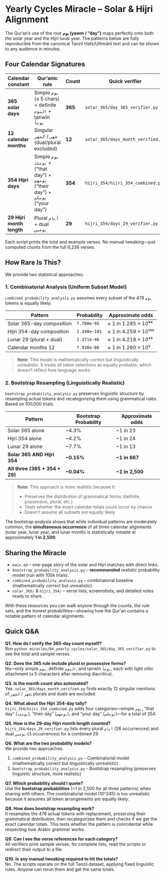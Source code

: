 # Yearly Cycles Miracle – Solar & Hijri Alignment

The Qur’an’s use of the root **يوم (yawm / “day”)** maps perfectly onto both the solar year
and the Hijri lunar year. The patterns below are fully reproducible from the canonical
Tanzil Ḥafṣ/Uthmānī text and can be shown to any audience in minutes.

## Four Calendar Signatures

| Calendar constant         | Qur’anic rule                                                                      | Count   | Quick verifier                     |
| ------------------------- | ---------------------------------------------------------------------------------- | ------- | ---------------------------------- |
| **365 solar days**        | Simple `يوم` (≤ 5 chars) + definite `اليوم` + tanwīn `يوماً`                       | **365** | `solar_365/day_365_verifier.py`    |
| **12 calendar months**    | Singular `شهر` / `ٱلشهر` (dual/plural excluded)                                    | **12**  | `solar_365/days_month_verified.py` |
| **354 Hijri days**        | Simple `يوم` + `يومئذ` (“that day”) + `يومهم` (“their day”) + `يومكم` (“your day”) | **354** | `hijri_354/hijri_354_combined.py`  |
| **29 Hijri month length** | Plural `أيام` + dual `يومين`                                                       | **29**  | `hijri_354/days_29_verifier.py`    |

Each script prints the total and example verses. No manual tweaking—just computed counts
from the full 6,236 verses.

## How Rare Is This?

We provide two statistical approaches:

### 1. Combinatorial Analysis (Uniform Subset Model)

`combined_probability_analysis.py` assumes every subset of the 478 `يوم` tokens is equally likely:

| Pattern                   | Probability  | Approximate odds     |
| ------------------------- | ------------ | -------------------- |
| Solar 365-day composition | `7.780e-95`  | ≈ 1 in 1.285 × 10⁹⁴  |
| Hijri 354-day composition | `2.348e-101` | ≈ 1 in 4.259 × 10¹⁰⁰ |
| Lunar 29 (plural + dual)  | `2.371e-46`  | ≈ 1 in 4.218 × 10⁴⁵  |
| Calendar months 12        | `7.938e-06`  | ≈ 1 in 1.260 × 10⁵   |

> **Note:** This model is mathematically correct but linguistically unrealistic. It treats all
> token selections as equally probable, which doesn't reflect how language works.

### 2. Bootstrap Resampling (Linguistically Realistic)

`bootstrap_probability_analysis.py` preserves linguistic structure by resampling actual tokens
and recategorizing them using grammatical rules. Based on 100,000 trials:

| Pattern                        | Bootstrap Probability | Approximate odds |
| ------------------------------ | --------------------- | ---------------- |
| Solar 365 alone                | ~4.3%                 | ~1 in 23         |
| Hijri 354 alone                | ~4.2%                 | ~1 in 24         |
| Lunar 29 alone                 | ~7.7%                 | ~1 in 13         |
| **Solar 365 AND Hijri 354**    | **~0.15%**            | **~1 in 667**    |
| **All three (365 + 354 + 29)** | **~0.04%**            | **~1 in 2,500**  |

> **Note:** This approach is more realistic because it:
>
> - Preserves the distribution of grammatical forms (definite, possessive, plural, etc.)
> - Tests whether the exact calendar totals could occur by chance
> - Doesn't assume all subsets are equally likely

The bootstrap analysis shows that while individual patterns are moderately common, the **simultaneous occurrence** of all three calendar alignments (solar year, lunar year, and lunar month) is statistically notable at approximately **1 in 2,500**.

## Sharing the Miracle

- `main.md` – one-page story of the solar and Hijri matches with direct links.
- `bootstrap_probability_analysis.py` – **recommended** realistic probability model (run with 100k trials).
- `combined_probability_analysis.py` – combinatorial baseline (mathematically correct but unrealistic).
- `solar_365/` & `hijri_354/` – verse lists, screenshots, and detailed notes ready to share.

With these resources you can walk anyone through the counts, the rule sets, and the
honest probabilities—showing how the Qur'an contains a notable pattern of calendar alignments.

## Quick Q&A

**Q1. How do I verify the 365-day count myself?**  
Run `python miracles/04_yearly_cycles/solar_365/day_365_verifier.py` to see the total and sample verses.

**Q2. Does the 365 rule include plural or possessive forms?**  
No—only simple `يوم`, definite `اليوم`, and tanwīn `يوماً`, each with light clitic attachment (≤ 5 characters after removing diacritics).

**Q3. Is the month count also automated?**  
Yes. `solar_365/days_month_verified.py` finds exactly 12 singular mentions of `شهر` / `ٱلشهر`; plurals and duals are excluded.

**Q4. What about the Hijri 354-day tally?**  
`hijri_354/hijri_354_combined.py` adds four categories—simple `يوم`, “that day” (`يومئذ`), “their day” (`يومهم`), and “your day” (`يومكم`)—for a total of 354.

**Q5. How is the 29-day Hijri month length counted?**  
`hijri_354/days_29_verifier.py` lists every plural `أيام` (26 occurrences) and dual `يومين` (3 occurrences) for a combined 29.

**Q6. What are the two probability models?**  
We provide two approaches:

1. `combined_probability_analysis.py` - Combinatorial model (mathematically correct but linguistically unrealistic)
2. `bootstrap_probability_analysis.py` - Bootstrap resampling (preserves linguistic structure, more realistic)

**Q7. Which probability should I quote?**  
Use the **bootstrap probabilities** (~1 in 2,500 for all three patterns) when sharing with others. The combinatorial model (10^245) is too unrealistic because it assumes all token arrangements are equally likely.

**Q8. How does bootstrap resampling work?**  
It resamples the 478 actual tokens with replacement, preserving their grammatical distribution, then recategorizes them and checks if we get the exact calendar totals. This tests whether the pattern is coincidental while respecting how Arabic grammar works.

**Q9. Can I see the verse references for each category?**  
All verifiers print sample verses; for complete lists, read the scripts or redirect their output to a file.

**Q10. Is any manual tweaking required to hit the totals?**  
No. The scripts operate on the full Tanzil dataset, applying fixed linguistic rules. Anyone can rerun them and get the same totals.
